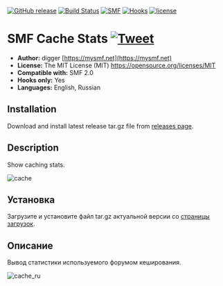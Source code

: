[![GitHub release](https://img.shields.io/github/release/realdigger/SMF-Cache-Stats.svg)](https://github.com/realdigger/SMF-Cache-Stats/releases)
[![Build Status](https://travis-ci.org/realdigger/SMF-Cache-Stats.svg?branch=master)](https://travis-ci.org/realdigger/SMF-Cache-Stats)
[![SMF](https://img.shields.io/badge/SMF-2.0-blue.svg?style==flat)](https://simplemachines.org)
[![Hooks](https://img.shields.io/badge/hooks%20only-✓-blue.svg?style==flat)]()
[![license](https://img.shields.io/github/license/realdigger/SMF-Cache-Stats.svg)]()

# SMF Cache Stats [![Tweet](https://img.shields.io/twitter/url/http/shields.io.svg?style=social)](https://twitter.com/intent/tweet?text=SMF%20Cache%20Stats&url=https://github.com/realdigger/SMF-Chache-Stats&hashtags=smf)
* **Author:** digger [https://mysmf.net](https://mysmf.net)
* **License:** The MIT License (MIT) https://opensource.org/licenses/MIT
* **Compatible with:** SMF 2.0
* **Hooks only:** Yes
* **Languages:** English, Russian

## Installation  
Download and install latest release tar.gz file from [releases page](https://github.com/realdigger/SMF-Cache-Stats/releases).

## Description
Show caching stats.

![cache](https://user-images.githubusercontent.com/1187218/31576105-b13f14ec-b105-11e7-9fe2-c12eccd0413a.png)

## Установка    
Загрузите и установите файл tar.gz актуальной версии со [страницы загрузок](https://github.com/realdigger/SMF-Cache-Stats/releases).

## Описание
Вывод статистики используемого форумом кеширования.

![cache_ru](https://user-images.githubusercontent.com/1187218/31576124-e532c0e6-b105-11e7-92ec-a8684724cc7a.png)

